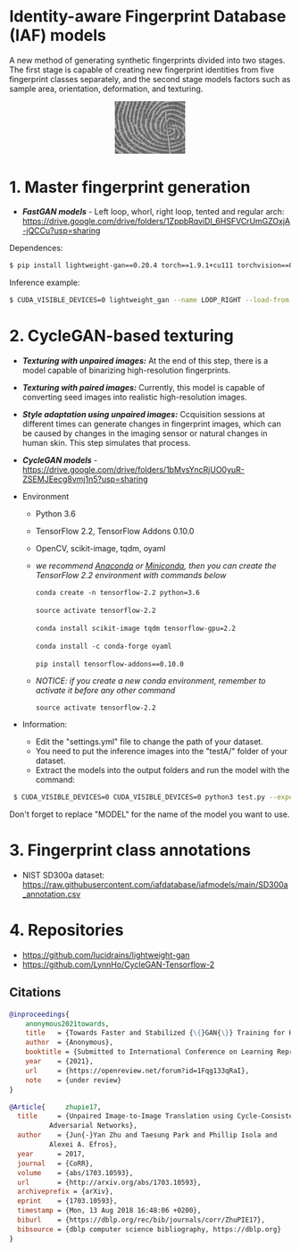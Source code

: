 # Identity-aware Fingerprint Database (IAF) models

A new method of generating synthetic fingerprints divided into two stages. The first stage is capable of creating new fingerprint identities from five fingerprint classes separately, and the second stage models factors such as sample area, orientation, deformation, and texturing.

<p align="center"> <img src="25_1_5.png" width="25%" /> </p>


# 1. Master fingerprint generation

-  ***FastGAN models*** - Left loop, whorl, right loop, tented and regular arch:  https://drive.google.com/drive/folders/1ZppbRqviDI_6HSFVCrUmGZOxjA-jQCCu?usp=sharing

  Dependences: 
  ```bash
  $ pip install lightweight-gan==0.20.4 torch==1.9.1+cu111 torchvision==0.10.1+cu111 torchaudio==0.9.1 -f https://download.pytorch.org/whl/torch_stable.html 
  ```

  Inference example: 
  ```bash
  $ CUDA_VISIBLE_DEVICES=0 lightweight_gan --name LOOP_RIGHT --load-from 138 --generate --generate-types default --num-image-tiles 1000
  ```
  
# 2. CycleGAN-based texturing

- ***Texturing with unpaired images:*** At the end of this step, there is a model capable of binarizing high-resolution fingerprints.
- ***Texturing with paired images:***  Currently, this model is capable of converting seed images into realistic high-resolution images.
- ***Style adaptation using unpaired images:*** Ccquisition sessions at different times can generate changes in fingerprint images, which can be caused by changes in the imaging sensor or natural changes in human skin. This step simulates that process. 
     
-  ***CycleGAN models*** - https://drive.google.com/drive/folders/1bMvsYncRjUO0yuR-ZSEMJEecg8vmj1n5?usp=sharing

- Environment

    - Python 3.6

    - TensorFlow 2.2, TensorFlow Addons 0.10.0

    - OpenCV, scikit-image, tqdm, oyaml

    - *we recommend [Anaconda](https://www.anaconda.com/distribution/#download-section) or [Miniconda](https://docs.conda.io/en/latest/miniconda.html#linux-installers), then you can create the TensorFlow 2.2 environment with commands below*

        ```console
        conda create -n tensorflow-2.2 python=3.6

        source activate tensorflow-2.2

        conda install scikit-image tqdm tensorflow-gpu=2.2

        conda install -c conda-forge oyaml

        pip install tensorflow-addons==0.10.0
        ```

    - *NOTICE: if you create a new conda environment, remember to activate it before any other command*

        ```console
        source activate tensorflow-2.2
        ```
- Information: 
  - Edit the "settings.yml" file to change the path of your dataset.
  - You need to put the inference images into the "testA/" folder of your dataset.
  - Extract the models into the output folders and run the model with the command:
 ```bash
  $ CUDA_VISIBLE_DEVICES=0 CUDA_VISIBLE_DEVICES=0 python3 test.py --experiment_dir ./output/MODEL/
  ```
Don't forget to replace "MODEL" for the name of the model you want to use.

# 3. Fingerprint class annotations
- NIST SD300a dataset:  https://raw.githubusercontent.com/iafdatabase/iafmodels/main/SD300a_annotation.csv

# 4. Repositories
- https://github.com/lucidrains/lightweight-gan
- https://github.com/LynnHo/CycleGAN-Tensorflow-2

## Citations

```bibtex
@inproceedings{
    anonymous2021towards,
    title   = {Towards Faster and Stabilized {\{}GAN{\}} Training for High-fidelity Few-shot Image Synthesis},
    author  = {Anonymous},
    booktitle = {Submitted to International Conference on Learning Representations},
    year    = {2021},
    url     = {https://openreview.net/forum?id=1Fqg133qRaI},
    note    = {under review}
}
```

```bibtex
@Article{	  zhupie17,
  title		= {Unpaired Image-to-Image Translation using Cycle-Consistent
		  Adversarial Networks},
  author	= {Jun{-}Yan Zhu and Taesung Park and Phillip Isola and
		  Alexei A. Efros},
  year		= 2017,
  journal	= {CoRR},
  volume	= {abs/1703.10593},
  url		= {http://arxiv.org/abs/1703.10593},
  archiveprefix	= {arXiv},
  eprint	= {1703.10593},
  timestamp	= {Mon, 13 Aug 2018 16:48:06 +0200},
  biburl	= {https://dblp.org/rec/bib/journals/corr/ZhuPIE17},
  bibsource	= {dblp computer science bibliography, https://dblp.org}
}
```

